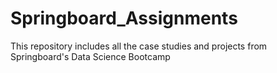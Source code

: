 # Springboard_Assignments
This repository includes all the case studies and projects from Springboard's Data Science Bootcamp
